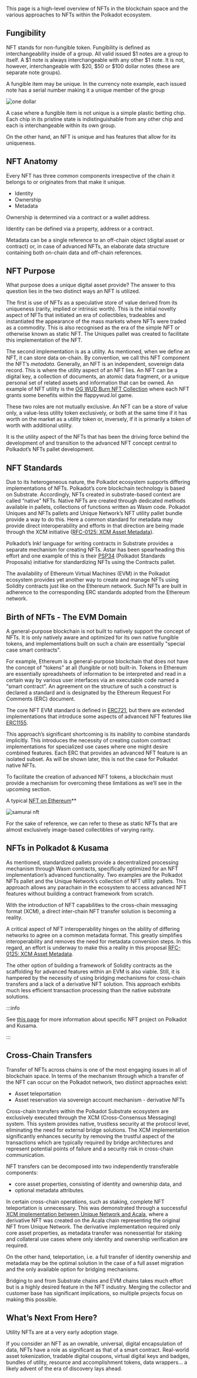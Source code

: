 
This page is a high-level overview of NFTs in the blockchain space and the various approaches to NFTs within the Polkadot ecosystem.

## Fungibility

NFT stands for non-fungible token. Fungibility is defined as interchangeability inside of a group. All valid issued $1 notes are a group to itself. A $1 note is always interchangeable with any other $1 note. It is not, however, interchangeable with $20, $50 or $100 dollar notes (these are separate note groups).

A fungible item may be unique. In the currency note example, each issued note has a serial number making it a unique member of the group

![one dollar](https://www.investopedia.com/thmb/Nr-RLORu5CX_lIWZfLmV5X0eIrc=/613x345/smart/filters:no_upscale%28%29/Clipboard01-d20f6eb9351e4f36a46e11fd87b53b2d.jpg)

A case where a fungible item is not unique is a simple plastic betting chip. Each chip in its pristine state is indistinguishable from any other chip and each is interchangeable within its own group.

On the other hand, an NFT is unique and has features that allow for its uniqueness.

## NFT Anatomy

Every NFT has three common components irrespective of the chain it belongs to or originates from that make it unique.

- Identity
- Ownership
- Metadata

Ownership is determined via a contract or a wallet address.

Identity can be defined via a property, address or a contract.

Metadata can be a single reference to an off-chain object (digital asset or contract) or, in case of advanced NFTs, an elaborate data structure containing both on-chain data and off-chain references.

## NFT Purpose

What purpose does a unique digital asset provide? The answer to this question lies in the two distinct ways an NFT is utilized.

The first is use of NFTs as a speculative store of value derived from its uniqueness (rarity, implied or intrinsic worth). This is the initial novelty aspect of NFTs that initiated an era of collectibles, tradeables and instantiated the appearance of the mass markets where NFTs were traded as a commodity. This is also recognised as the era of the simple NFT or otherwise known as static NFT. The Uniques pallet was created to facilitate this implementation of the NFT.

The second implementation is as a utility. As mentioned, when we define an NFT, it can store data on-chain. By convention, we call this NFT component the NFT’s _metadata_. Generally, an NFT is an independent, sovereign data record. This is where the utility aspect of an NFT lies. An NFT can be a digital key, a collection of documents, an atomic data fragment, or a unique personal set of related assets and information that can be owned. An example of NFT utility is the [OG WUD Burn NFT Collection](https://kodadot.xyz/ahp/collection/244) where each NFT grants some benefits within the flappywud.lol game.

These two roles are not mutually exclusive. An NFT can be a store of value only, a value-less utility token exclusively, or both at the same time if it has worth on the market as a utility token or, inversely, if it is primarily a token of worth with additional utility.

It is the utility aspect of the NFTs that has been the driving force behind the development of and transition to the advanced NFT concept central to Polkadot’s NFTs pallet development.

## NFT Standards

Due to its heterogeneous nature, the Polkadot ecosystem supports differing implementations of NFTs. Polkadot’s core blockchain technology is based on Substrate. Accordingly, NFTs created in substrate-based context are called “native” NFTs. Native NFTs are created through dedicated methods available in pallets, collections of functions written as Wasm code. Polkadot Uniques and NFTs pallets and Unique Network’s NFT utility pallet bundle provide a way to do this. Here a common standard for metadata may provide direct interoperability and efforts in that direction are being made through the XCM initiative ([RFC-0125: XCM Asset Metadata](https://polkadot-fellows.github.io/RFCs/approved/0125-xcm-asset-metadata.html#rfc-0125-xcm-asset-metadata)).

Polkadot’s Ink! language for writing contracts in Substrate provides a separate mechanism for creating NFTs. Astar has been spearheading this effort and one example of this is their [PSP34](https://github.com/w3f/PSPs/blob/master/PSPs/psp-34.md) (Polkadot Standards Proposals) initiative for standardizing NFTs using the Contracts pallet.

The availability of Ethereum Virtual Machines (EVM) in the Polkadot ecosystem provides yet another way to create and manage NFTs using Solidity contracts just like on the Ethereum network. Such NFTs are built in adherence to the corresponding ERC standards adopted from the Ethereum network.

## Birth of NFTs - The EVM Domain

A general-purpose blockchain is not built to natively support the concept of NFTs. It is only natively aware and optimized for its own native fungible tokens, and implementations built on such a chain are essentially "special case smart contracts".

For example, Ethereum is a general-purpose blockchain that does not have the concept of "tokens" at all (fungible or not) built-in. Tokens in Ethereum are essentially spreadsheets of information to be interpreted and read in a certain way by various user interfaces via an executable code named a “smart contract”. An agreement on the structure of such a construct is declared a standard and is designated by the Ethereum Request For Comments (ERC) document.

The core NFT EVM standard is defined in [ERC721](https://eips.ethereum.org/EIPS/eip-721), but there are extended implementations that introduce some aspects of advanced NFT features like [ERC1155](https://ethereum.org/en/developers/docs/standards/tokens/erc-1155/).

This approach’s significant shortcoming is its inability to combine standards implicitly. This introduces the necessity of creating custom contract implementations for specialized use cases where one might desire combined features. Each ERC that provides an advanced NFT feature is an isolated subset. As will be shown later, this is not the case for Polkadot native NFTs.

To facilitate the creation of advanced NFT tokens, a blockchain must provide a mechanism for overcoming these limitations as we’ll see in the upcoming section.

A typical [NFT on Ethereum](https://opensea.io/assets/ethereum/0x2127fe7ffce4380459cced92f2d4793f3af094a4/12598)[​](https://wiki.polkadot.network/docs/learn-nft#a-typical-nft-on-ethereum)\*\*

![samurai nft](../assets/nft/samurai.png)

For the sake of reference, we can refer to these as static NFTs that are almost exclusively image-based collectibles of varying rarity.

## NFTs in Polkadot & Kusama

As mentioned, standardized pallets provide a decentralized processing mechanism through Wasm contracts, specifically optimized for an NFT implementation’s advanced functionality. Two examples are the Polkadot NFTs pallet and the Unique Network’s collection of NFT utility pallets. This approach allows any parachain in the ecosystem to access advanced NFT features without building a contract framework from scratch.

With the introduction of NFT capabilities to the cross-chain messaging format (XCM), a direct inter-chain NFT transfer solution is becoming a reality.

A critical aspect of NFT interoperability hinges on the ability of differing networks to agree on a common metadata format. This greatly simplifies interoperability and removes the need for metadata conversion steps. In this regard, an effort is underway to make this a reality in this proposal [RFC-0125: XCM Asset Metadata](https://polkadot-fellows.github.io/RFCs/approved/0125-xcm-asset-metadata.html#rfc-0125-xcm-asset-metadata).

The other option of building a framework of Solidity contracts as the scaffolding for advanced features within an EVM is also viable. Still, it is hampered by the necessity of using bridging mechanisms for cross-chain transfers and a lack of a derivative NFT solution. This approach exhibits much less efficient transaction processing than the native substrate solutions.

:::info

See [this page](./learn-nft-projects.md) for more information about specific NFT project on Polkadot and Kusama.

:::

## Cross-Chain Transfers

Transfer of NFTs across chains is one of the most engaging issues in all of blockchain space. In terms of the mechanism through which a transfer of the NFT can occur on the Polkadot network, two distinct approaches exist:

- Asset teleportation
- Asset reservation via sovereign account mechanism - derivative NFTs

Cross-chain transfers within the Polkadot Substrate ecosystem are exclusively executed through the XCM (Cross-Consensus Messaging) system. This system provides native, trustless security at the protocol level, eliminating the need for external bridge solutions. The XCM implementation significantly enhances security by removing the trustful aspect of the transactions which are typically required by bridge architectures and represent potential points of failure and a security risk in cross-chain communication.

NFT transfers can be decomposed into two independently transferable components:

- core asset properties, consisting of identity and ownership data, and
- optional metadata attributes.

In certain cross-chain operations, such as staking, complete NFT teleportation is unnecessary. This was demonstrated through a successful [XCM implementation between Unique Network and Acala](https://unique.network/blog/unique-network-cross-chain-nft-proof-of-concept-is-here/), where a derivative NFT was created on the Acala chain representing the original NFT from Unique Network. The derivative implementation required only core asset properties, as metadata transfer was nonessential for staking and collateral use cases where only identity and ownership verification are required.

On the other hand, teleportation, i.e. a full transfer of identity ownership and metadata may be the optimal solution in the case of a full asset migration and the only available option for bridging mechanisms.

Bridging to and from Substrate chains and EVM chains takes much effort but is a highly desired feature in the NFT industry. Merging the collector and customer base has significant implications, so multiple projects focus on making this possible.

## What’s Next From Here?

Utility NFTs are at a very early adoption stage.

If you consider an NFT as an ownable, universal, digital encapsulation of data, NFTs have a role as significant as that of a smart contract. Real-world asset tokenization, tradable digital coupons, virtual digital keys and badges, bundles of utility, resource and accomplishment tokens, data wrappers…  a likely advent of the era of discovery lays ahead.
